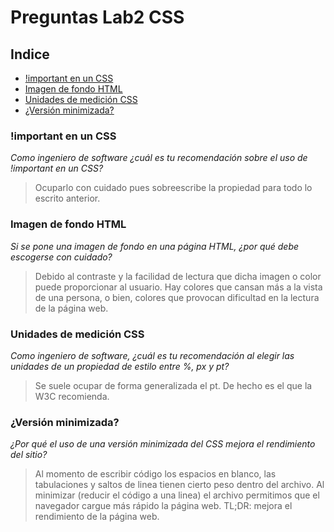 # Preguntas Lab2 CSS

## Indice

- [!important en un CSS](#!important-en-un-CSS)
- [Imagen de fondo HTML](#Imagen-de-fondo-HTML)
- [Unidades de medición CSS](#Unidades-de-medición-CSS)
- [¿Versión minimizada?](#¿Versión-minimizada?)

### !important en un CSS

*Como ingeniero de software ¿cuál es tu recomendación sobre el uso de !important en un CSS?*
>Ocuparlo con cuidado pues sobreescribe la propiedad para todo lo escrito anterior.

### Imagen de fondo HTML

*Si se pone una imagen de fondo en una página HTML, ¿por qué debe escogerse con cuidado?*

>Debido al contraste y la facilidad de lectura que dicha imagen o color puede proporcionar al usuario. Hay colores que cansan más a la vista de una persona, o bien, colores que provocan dificultad en la lectura de la página web.

### Unidades de medición CSS

*Como ingeniero de software, ¿cuál es tu recomendación al elegir las unidades de un propiedad de estilo entre %, px y pt?*

>Se suele ocupar de forma generalizada el pt. De hecho es el que la W3C recomienda.

### ¿Versión minimizada?

*¿Por qué el uso de una versión minimizada del CSS mejora el rendimiento del sitio?*

>Al momento de escribir código los espacios en blanco, las tabulaciones y saltos de linea tienen cierto peso dentro del archivo. Al minimizar (reducir el código a una linea) el archivo permitimos que el navegador cargue más rápido la página web.
TL;DR: mejora el rendimiento de la página web.
